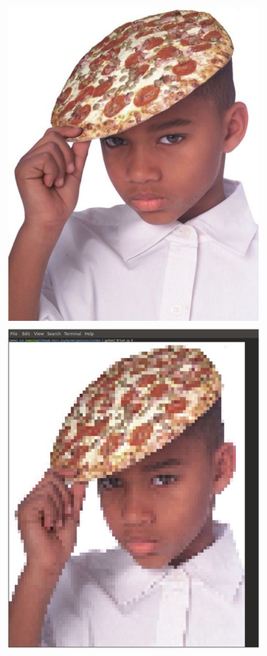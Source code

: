 
![alt text](https://raw.githubusercontent.com/evan1533/AsciiVideo/master/images/d35.jpg)

![alt_text](https://raw.githubusercontent.com/evan1533/AsciiVideo/master/images/pizzatotinosboy.png)

